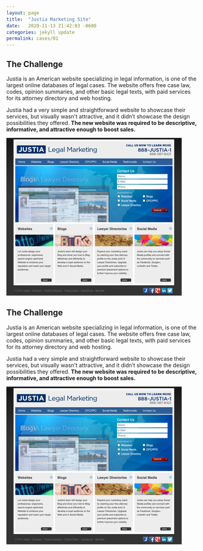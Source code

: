 ```yaml
---
layout: page
title:  "Justia Marketing Site"
date:   2020-11-13 21:42:03 -0600
categories: jekyll update
permalink: cases/01
---
```

## The Challenge

Justia is an American website specializing in legal information, is one of the largest online databases of legal cases. The website offers free case law, codes, opinion summaries, and other basic legal texts, with paid services for its attorney directory and web hosting.

Justia had a very simple and straightforward website to showcase their services, but visually wasn't attractive, and it didn’t showcase the design possibilities they offered. **The new website was required to be descriptive, informative, and attractive enough to boost sales.**

<img class="img" src="/contentimages/casestudies/marketing1.png">

## The Challenge

Justia is an American website specializing in legal information, is one of the largest online databases of legal cases. The website offers free case law, codes, opinion summaries, and other basic legal texts, with paid services for its attorney directory and web hosting.

Justia had a very simple and straightforward website to showcase their services, but visually wasn't attractive, and it didn’t showcase the design possibilities they offered. **The new website was required to be descriptive, informative, and attractive enough to boost sales.**

<img class="img" src="/contentimages/casestudies/marketing1.png">